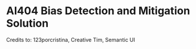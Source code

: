 # AI404 Bias Detection and Mitigation Solution

Credits to: 123porcristina, Creative Tim, Semantic UI